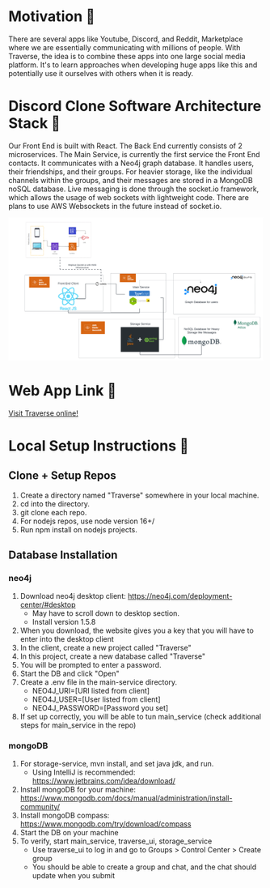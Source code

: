 # Motivation 👋

  There are several apps like Youtube, Discord, and Reddit, Marketplace where we are essentially communicating with millions of people. With Traverse, the idea is to combine these apps into one large social media platform. It's to learn approaches when developing huge apps like this and potentially use it ourselves with others when it is ready.


# Discord Clone Software Architecture Stack 👋

  Our Front End is built with React. The Back End currently consists of 2 microservices. The Main Service, is currently the first service the Front End contacts. It communicates with a Neo4j graph database. It handles users, their friendships, and their groups. For heavier storage, like the individual channels within the groups, and their messages are stored in a MongoDB noSQL database. Live messaging is done through the socket.io framework, which allows the usage of web sockets with lightweight code. There are plans to use AWS Websockets in the future instead of socket.io.

![Alt text](https://github.com/Traverse2023/.github/blob/d2893b42b710dc1502dfd6aa7d46c5a24e19a65e/profile/Traverse%20Architecture-2.png)

# Web App Link 👋

[Visit Traverse online!](http://traverse.us-east-1.elasticbeanstalk.com)

# Local Setup Instructions 👋

## Clone + Setup Repos
1. Create a directory named "Traverse" somewhere in your local machine.
2. cd into the directory.
3. git clone each repo.
4. For nodejs repos, use node version 16+/
5. Run npm install on nodejs projects.

## Database Installation

### neo4j
1. Download neo4j desktop client: https://neo4j.com/deployment-center/#desktop
    - May have to scroll down to desktop section.
    - Install version 1.5.8
2. When you download, the website gives you a key that you will have to enter into the desktop client
3. In the client, create a new project called "Traverse"
4. In this project, create a new database called "Traverse"
5. You will be prompted to enter a password.
6. Start the DB and click "Open"
7. Create a .env file in the main-service directory.
   - NEO4J_URI=[URI listed from client]
   - NEO4J_USER=[User listed from client]
   - NEO4J_PASSWORD=[Password you set]
8. If set up correctly, you will be able to tun main_service (check additional steps for main_service in the repo)
  
### mongoDB
1. For storage-service, mvn install, and set java jdk, and run.
    - Using IntelliJ is recommended: https://www.jetbrains.com/idea/download/ 
2. Install mongoDB for your machine: https://www.mongodb.com/docs/manual/administration/install-community/
3. Install mongoDB compass: https://www.mongodb.com/try/download/compass
4. Start the DB on your machine
5. To verify, start main_service, traverse_ui, storage_service
    - Use traverse_ui to log in and go to Groups > Control Center > Create group
    - You should be able to create a group and chat, and the chat should update when you submit
